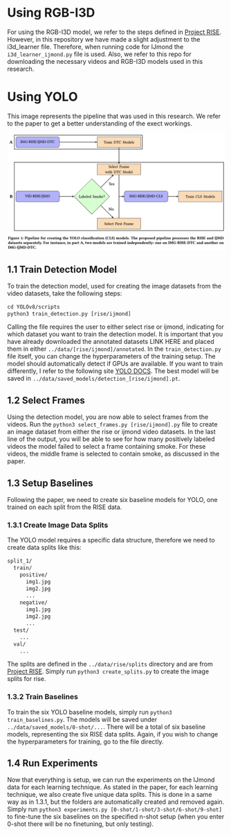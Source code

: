# Using RGB-I3D

For using the RGB-I3D model, we refer to the steps defined in [Project RISE](https://github.com/CMU-CREATE-Lab/deep-smoke-machine). However, in this repository we have made a slight adjustment to the i3d_learner file. Therefore, when running code for IJmond the ```i3d_learner_ijmond.py``` file is used. Also, we refer to this repo for downloading the necessary videos and RGB-I3D models used in this research. 

# Using YOLO

This image represents the pipeline that was used in this research. We refer to the paper to get a better understanding of the exect workings. 

<p align='center'>
  <img src="readme_image.png" alt="Pipeline used in this research." width="800"/>
</p>

## 1.1 Train Detection Model
To train the detection model, used for creating the image datasets from the video datasets, take the following steps:
```
cd YOLOv8/scripts
python3 train_detection.py [rise/ijmond]
```
Calling the file requires the user to either select rise or ijmond, indicating for which dataset you want to train the detection model. It is important that you have already downloaded the annotated datasets LINK HERE and placed them in either ```../data/[rise/ijmond]/annotated```. In the ```train_detection.py``` file itself, you can change the hyperparameters of the training setup. The model should automatically detect if GPUs are available. If you want to train differently, I refer to the following site [YOLO DOCS](https://docs.ultralytics.com/modes/train/). The best model will be saved in ```../data/saved_models/detection_[rise/ijmond].pt```. 

## 1.2 Select Frames
Using the detection model, you are now able to select frames from the videos. Run the ```python3 select_frames.py [rise/ijmond].py``` file to create an image dataset from either the rise or ijmond video datasets. In the last line of the output, you will be able to see for how many positively labeled videos the model failed to select a frame containing smoke. For these videos, the middle frame is selected to contain smoke, as discussed in the paper.

## 1.3 Setup Baselines
Following the paper, we need to create six baseline models for YOLO, one trained on each split from the RISE data.

### 1.3.1 Create Image Data Splits
The YOLO model requires a specific data structure, therefore we need to create data splits like this:
```
split_1/
  train/
    positive/
      img1.jpg
      img2.jpg
      ...
    negative/
      img1.jpg
      img2.jpg
      ...
  test/
    ...
  val/
    ...
```

The splits are defined in the ```../data/rise/splits``` directory and are from [Project RISE](https://github.com/CMU-CREATE-Lab/deep-smoke-machine). Simply run ```python3 create_splits.py``` to create the image splits for rise. 

### 1.3.2 Train Baselines
To train the six YOLO baseline models, simply run ```python3 train_baselines.py```. The models will be saved under ```../data/saved_models/0-shot/...```. There will be a total of six baseline models, representing the six RISE data splits. Again, if you wish to change the hyperparameters for training, go to the file directly. 

## 1.4 Run Experiments
Now that everything is setup, we can run the experiments on the IJmond data for each learning technique. As stated in the paper, for each learning technique, we also create five unique data splits. This is done in a same way as in 1.3.1, but the folders are automatically created and removed again. Simply run ```python3 experiments.py [0-shot/1-shot/3-shot/6-shot/9-shot]``` to fine-tune the six baselines on the specified n-shot setup (when you enter 0-shot there will be no finetuning, but only testing).